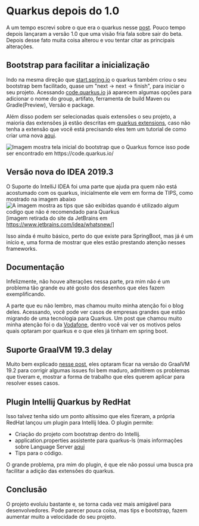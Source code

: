 # Quarkus depois do 1.0
A um tempo escrevi sobre o que era o quarkus nesse [post](https://dev.to/luizleite_/meu-primeiro-app-com-quarkus-3ocb). Pouco tempo depois lançaram a versão 1.0 que uma visão fria fala sobre sair do beta. Depois desse fato muita coisa alterou e vou tentar citar as principais alterações.


## Bootstrap para facilitar a inicialização
Indo na mesma direção que [start.spring.io](https://start.spring.io) o quarkus também criou o seu bootstrap bem facilitado, quase um "next -> next -> finish", para iniciar o seu projeto. 
Acessando [code.quarkus.io](https://code.quarkus.io/) já aparecem algumas opções para adicionar o nome do group, artifato, ferramenta de build Maven ou Gradle(Preview), Versão e package.

Além disso podem ser selecionadas quais extensões o seu projeto, a maioria das extensões já estão descritas em [quarkus extensions](https://quarkus.io/extensions/), caso não tenha a extensão que você está precisando eles tem um tutorial de como criar uma nova [aqui](https://quarkus.io/guides/writing-extensions). 

![Imagem mostra tela inicial do bootstrap que o Quarkus fornce isso pode ser encontrado em https://code.quarkus.io/ ](https://raw.githubusercontent.com/luizleite-hotmart/presentations/master/images/post-quakus-1.0/bootstrap.png
)

## Versão nova do IDEA 2019.3
O Suporte do IntelliJ IDEA foi uma parte que ajuda pra quem não está acostumado com os quarkus, inicialmente ele vem em forma de TIPS, como mostrado na imagem abaixo
![A imagem mostra as tips que são exibidas quando é utilizado algum codigo que não é recomendado para Quarkus](https://www.jetbrains.com/idea/whatsnew/2019-3/img/NewQuarkus.gif)
[imagem retirada do site da JetBrains em https://www.jetbrains.com/idea/whatsnew/]

Isso ainda é muito básico, perto do que existe para SpringBoot, mas já é um início e, uma forma de mostrar que eles estão prestando atenção nesses frameworks.

## Documentação 

Infelizmente, não houve alterações nessa parte, pra mim não é um problema tão grande eu até gosto dos desenhos que eles fazem exemplificando.

A parte que eu não lembro, mas chamou muito minha atenção foi o blog deles. Acessando, você pode ver casos de empresas grandes que estão migrando de uma tecnologia para Quarkus. Um post que chamou muito minha atenção foi o da [Vodafone](https://quarkus.io/blog/vodafone-greece-replaces-spring-boot/), dentro você vai ver os motivos pelos quais optaram por quarkus e o que eles já tinham em spring boot.


## Suporte GraalVM 19.3 delay

Muito bem explicado [nesse post](https://quarkus.io/blog/why-graalvm-19-2/), eles optaram ficar na versão do GraalVM 19.2 para corrigir algumas issues foi bem maduro, admitirem os problemas que tiveram e, mostrar a forma de trabalho que eles querem aplicar para resolver esses casos. 

## Plugin Intellij Quarkus by RedHat
Isso talvez tenha sido um ponto altíssimo que eles fizeram, a própria RedHat lançou um plugin para Intellij Idea. O plugin permite:

 - Criação do projeto com bootstrap dentro do Intellij.
  - application.properties assistente para quarkus-ls (mais informações sobre Language Server [aqui](https://github.com/redhat-developer/quarkus-ls/tree/master/microprofile.ls)
   - Tips para o código.

O grande problema, pra mim do plugin, é que ele não possui uma busca pra facilitar a adição das extensões do quarkus.

## Conclusão 
O projeto evoluiu bastante e, se torna cada vez mais amigável para desenvolvedores. Pode parecer pouca coisa, mas tips e bootstrap, fazem aumentar muito a velocidade do seu projeto.